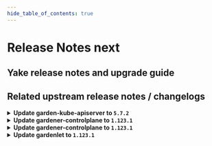 ```yaml
---
hide_table_of_contents: true
---
```


# Release Notes next

## Yake release notes and upgrade guide

## Related upstream release notes / changelogs


<details>
<summary><b>Update garden-kube-apiserver to <code>5.7.2</code></b></summary>

## What's Changed
* kube-controller-manager enable root-ca-cert-publisher controller by @lotharbach in https://github.com/gardener-community/garden-kube-apiserver/pull/10


**Full Changelog**: https://github.com/gardener-community/garden-kube-apiserver/compare/v5.7.0...v5.7.2

</details>

<details>
<summary><b>Update gardener-controlplane to <code>1.123.1</code></b></summary>

# [gardener/gardener]

## 🐛 Bug Fixes

- `[OPERATOR]` `gardener-resource-manager` is now excluded from `pod-kube-apiserver-load-balancing` webhook when running in garden runtime cluster. by @oliver-goetz [#12530]

## Helm Charts
- controlplane: `europe-docker.pkg.dev/gardener-project/releases/charts/gardener/controlplane:v1.123.1`
- gardenlet: `europe-docker.pkg.dev/gardener-project/releases/charts/gardener/gardenlet:v1.123.1`
- operator: `europe-docker.pkg.dev/gardener-project/releases/charts/gardener/operator:v1.123.1`
- resource-manager: `europe-docker.pkg.dev/gardener-project/releases/charts/gardener/resource-manager:v1.123.1`
## Container (OCI) Images
- admission-controller: `europe-docker.pkg.dev/gardener-project/releases/gardener/admission-controller:v1.123.1`
- apiserver: `europe-docker.pkg.dev/gardener-project/releases/gardener/apiserver:v1.123.1`
- controller-manager: `europe-docker.pkg.dev/gardener-project/releases/gardener/controller-manager:v1.123.1`
- gardenadm: `europe-docker.pkg.dev/gardener-project/releases/gardener/gardenadm:v1.123.1`
- gardenlet: `europe-docker.pkg.dev/gardener-project/releases/gardener/gardenlet:v1.123.1`
- node-agent: `europe-docker.pkg.dev/gardener-project/releases/gardener/node-agent:v1.123.1`
- operator: `europe-docker.pkg.dev/gardener-project/releases/gardener/operator:v1.123.1`
- resource-manager: `europe-docker.pkg.dev/gardener-project/releases/gardener/resource-manager:v1.123.1`
- scheduler: `europe-docker.pkg.dev/gardener-project/releases/gardener/scheduler:v1.123.1`


</details>

<details>
<summary><b>Update gardener-controlplane to <code>1.123.1</code></b></summary>

# [gardener/gardener]

## 🐛 Bug Fixes

- `[OPERATOR]` `gardener-resource-manager` is now excluded from `pod-kube-apiserver-load-balancing` webhook when running in garden runtime cluster. by @oliver-goetz [#12530]

## Helm Charts
- controlplane: `europe-docker.pkg.dev/gardener-project/releases/charts/gardener/controlplane:v1.123.1`
- gardenlet: `europe-docker.pkg.dev/gardener-project/releases/charts/gardener/gardenlet:v1.123.1`
- operator: `europe-docker.pkg.dev/gardener-project/releases/charts/gardener/operator:v1.123.1`
- resource-manager: `europe-docker.pkg.dev/gardener-project/releases/charts/gardener/resource-manager:v1.123.1`
## Container (OCI) Images
- admission-controller: `europe-docker.pkg.dev/gardener-project/releases/gardener/admission-controller:v1.123.1`
- apiserver: `europe-docker.pkg.dev/gardener-project/releases/gardener/apiserver:v1.123.1`
- controller-manager: `europe-docker.pkg.dev/gardener-project/releases/gardener/controller-manager:v1.123.1`
- gardenadm: `europe-docker.pkg.dev/gardener-project/releases/gardener/gardenadm:v1.123.1`
- gardenlet: `europe-docker.pkg.dev/gardener-project/releases/gardener/gardenlet:v1.123.1`
- node-agent: `europe-docker.pkg.dev/gardener-project/releases/gardener/node-agent:v1.123.1`
- operator: `europe-docker.pkg.dev/gardener-project/releases/gardener/operator:v1.123.1`
- resource-manager: `europe-docker.pkg.dev/gardener-project/releases/gardener/resource-manager:v1.123.1`
- scheduler: `europe-docker.pkg.dev/gardener-project/releases/gardener/scheduler:v1.123.1`


</details>

<details>
<summary><b>Update gardenlet to <code>1.123.1</code></b></summary>

# [gardener/gardener]

## 🐛 Bug Fixes

- `[OPERATOR]` `gardener-resource-manager` is now excluded from `pod-kube-apiserver-load-balancing` webhook when running in garden runtime cluster. by @oliver-goetz [#12530]

## Helm Charts
- controlplane: `europe-docker.pkg.dev/gardener-project/releases/charts/gardener/controlplane:v1.123.1`
- gardenlet: `europe-docker.pkg.dev/gardener-project/releases/charts/gardener/gardenlet:v1.123.1`
- operator: `europe-docker.pkg.dev/gardener-project/releases/charts/gardener/operator:v1.123.1`
- resource-manager: `europe-docker.pkg.dev/gardener-project/releases/charts/gardener/resource-manager:v1.123.1`
## Container (OCI) Images
- admission-controller: `europe-docker.pkg.dev/gardener-project/releases/gardener/admission-controller:v1.123.1`
- apiserver: `europe-docker.pkg.dev/gardener-project/releases/gardener/apiserver:v1.123.1`
- controller-manager: `europe-docker.pkg.dev/gardener-project/releases/gardener/controller-manager:v1.123.1`
- gardenadm: `europe-docker.pkg.dev/gardener-project/releases/gardener/gardenadm:v1.123.1`
- gardenlet: `europe-docker.pkg.dev/gardener-project/releases/gardener/gardenlet:v1.123.1`
- node-agent: `europe-docker.pkg.dev/gardener-project/releases/gardener/node-agent:v1.123.1`
- operator: `europe-docker.pkg.dev/gardener-project/releases/gardener/operator:v1.123.1`
- resource-manager: `europe-docker.pkg.dev/gardener-project/releases/gardener/resource-manager:v1.123.1`
- scheduler: `europe-docker.pkg.dev/gardener-project/releases/gardener/scheduler:v1.123.1`


</details>
